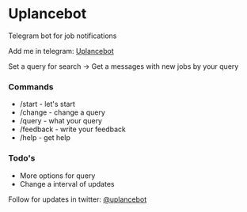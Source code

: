 # Uplancebot
Telegram bot for job notifications

Add me in telegram: [Uplancebot]

Set a query for search -> Get a messages with new jobs by your query

### Commands

- /start - let's start
- /change - change a query
- /query - what your query
- /feedback - write your feedback
- /help - get help

### Todo's

- More options for query
- Change a interval of updates



Follow for updates in twitter: [@uplancebot]

[@uplancebot]:https://twitter.com/uplancebot
[Uplancebot]:https://telegram.com/uplancebot
